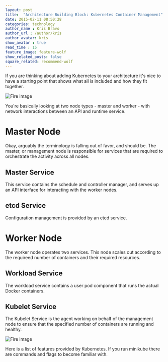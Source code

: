 ```yaml
---
layout: post
title:  "Architecture Building Block: Kubernetes Container Management"
date: 2015-02-11 08:50:28
categories: technology
author_name : Kris Bravo
author_url : /author/kris
author_avatar: kris
show_avatar : true
read_time : 15
feature_image: feature-wolf
show_related_posts: false
square_related: recommend-wolf
---
```


If you are thinking about adding Kubernetes to your architecture it's nice to have a starting point that shows what all is included and how they fit together.

![Fire image]({{site.url}}/{{site.baseurl}}img/post-assets/2018-12-23_ABB-kcm.png)

You're basically looking at two node types - master and worker - with network interactions between an API and runtime service.

# Master Node

Okay, arguably the terminology is falling out of favor, and should be. The master, or management node is responsible for services that are required to orchestrate the activity across all nodes.

## Master Service

This service contains the schedule and controller manager, and serves up an API interface for interacting with the worker nodes.

## etcd Service

Configuration management is provided by an etcd service.

# Worker Node

The worker node operates two services. This node scales out according to the requireed number of containers and their required resources.

## Workload Service

The workload service contains a user pod component that runs the actual Docker containers.

## Kubelet Service

The Kubelet Service is the agent working on behalf of the management node to ensure that the specified number of containers are running and healthy.

![Fire image]({{site.url}}/{{site.baseurl}}img/post-assets/2018-12-23_ABB-kf.png)

Here is a list of features provided by Kubernetes. If you run minikube there are commands and flags to become familiar with.

[Kubernetes]:      https://kubernetes.io
[Minikube]:   https://kubernetes.io/docs/setup/minikube/
[8 Steps to Becoming Awesome with Kubernetes]: http://bit.ly/8stepsawesome
